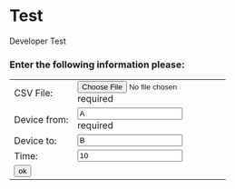  
   <script src="https://ajax.googleapis.com/ajax/libs/angularjs/1.6.4/angular.min.js"></script> 
   
<script type="text/javascript" src="findPath.js"></script>

<script>
  
  function validateForm() {
  
  var csv = document.forms["myForm"]["csv"].value;
  
  var x = document.forms["myForm"]["from"].value;
  var y = document.forms["myForm"]["to"].value;
  var t = document.forms["myForm"]["time"].value;
  
  
   
  var graph = readCSV(function() {
      graph.print();//console.log(graph); // does not print 'undefined' 
    }); 
   
 
 
  findPath(graph,x,y,t);
  
   } 
</script>

 <body ng-app=""> 
 
 # Test
Developer Test


 <h3>Enter the following information please:</h3>
 
 <form name="myForm">
  <table >
  <tr>
   
   <td >CSV File:</td>
   <td ><input type="file" name="csv" id="csv" onchange="" ng-model="csv" required/>
   <div id="csvError" ng-show="myForm.csv.$untouched">required</div>
   </td>
   
  </tr>
  <tr>
   <td >Device from: </td>
   <td ><input type="text" name="from" ng-model="from" value="A" required>
    <div id="fromError" ng-show="myForm.from.$invalid">required</div></td>
  </tr>
   <tr><td >Device to: </td><td ><input type="text" name="to" value="B"></td></tr>
   <tr><td >Time: </td><td ><input type="text" name="time" value="10"></td></tr>
  
  <tr><td  colspan="2"><input type="button" onclick="validateForm()" value="ok" /></td></tr>
  
  </table>
  
 </form>
 </body>
